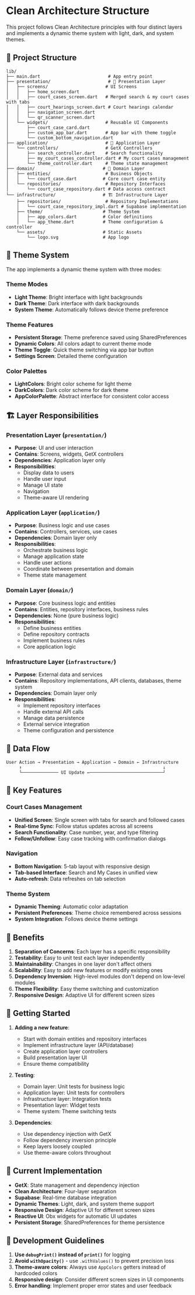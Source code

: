 # Clean Architecture Structure

This project follows Clean Architecture principles with four distinct layers and implements a dynamic theme system with light, dark, and system themes.

## 📁 Project Structure

```
lib/
├── main.dart                          # App entry point
├── presentation/                      # 🎨 Presentation Layer
│   ├── screens/                      # UI Screens
│   │   ├── home_screen.dart
│   │   ├── court_cases_screen.dart   # Merged search & my court cases with tabs
│   │   ├── court_hearings_screen.dart # Court hearings calendar
│   │   ├── navigation_screen.dart
│   │   └── qr_scanner_screen.dart
│   └── widgets/                      # Reusable UI Components
│       ├── court_case_card.dart
│       ├── custom_app_bar.dart       # App bar with theme toggle
│       └── custom_bottom_navigation.dart
├── application/                      # 🔧 Application Layer
│   └── controllers/                  # GetX Controllers
│       ├── search_controller.dart    # Search functionality
│       ├── my_court_cases_controller.dart # My court cases management
│       └── theme_controller.dart     # Theme state management
├── domain/                          # 🧠 Domain Layer
│   ├── entities/                     # Business Objects
│   │   └── court_case.dart          # Core court case entity
│   └── repositories/                 # Repository Interfaces
│       └── court_case_repository.dart # Data access contract
└── infrastructure/                  # 🏗️ Infrastructure Layer
    ├── repositories/                 # Repository Implementations
    │   └── court_case_repository_impl.dart # Supabase implementation
    ├── theme/                       # Theme System
    │   ├── app_colors.dart          # Color definitions
    │   └── app_theme.dart           # Theme configuration & controller
    └── assets/                      # Static Assets
        └── logo.svg                 # App logo
```

## 🎨 Theme System

The app implements a dynamic theme system with three modes:

### **Theme Modes**
- **Light Theme**: Bright interface with light backgrounds
- **Dark Theme**: Dark interface with dark backgrounds  
- **System Theme**: Automatically follows device theme preference

### **Theme Features**
- **Persistent Storage**: Theme preference saved using SharedPreferences
- **Dynamic Colors**: All colors adapt to current theme mode
- **Theme Toggle**: Quick theme switching via app bar button
- **Settings Screen**: Detailed theme configuration

### **Color Palettes**
- **LightColors**: Bright color scheme for light theme
- **DarkColors**: Dark color scheme for dark theme
- **AppColorPalette**: Abstract interface for consistent color access

## 🏗️ Layer Responsibilities

### **Presentation Layer** (`presentation/`)
- **Purpose**: UI and user interaction
- **Contains**: Screens, widgets, GetX controllers
- **Dependencies**: Application layer only
- **Responsibilities**:
  - Display data to users
  - Handle user input
  - Manage UI state
  - Navigation
  - Theme-aware UI rendering

### **Application Layer** (`application/`)
- **Purpose**: Business logic and use cases
- **Contains**: Controllers, services, use cases
- **Dependencies**: Domain layer only
- **Responsibilities**:
  - Orchestrate business logic
  - Manage application state
  - Handle user actions
  - Coordinate between presentation and domain
  - Theme state management

### **Domain Layer** (`domain/`)
- **Purpose**: Core business logic and entities
- **Contains**: Entities, repository interfaces, business rules
- **Dependencies**: None (pure business logic)
- **Responsibilities**:
  - Define business entities
  - Define repository contracts
  - Implement business rules
  - Core application logic

### **Infrastructure Layer** (`infrastructure/`)
- **Purpose**: External data and services
- **Contains**: Repository implementations, API clients, databases, theme system
- **Dependencies**: Domain layer only
- **Responsibilities**:
  - Implement repository interfaces
  - Handle external API calls
  - Manage data persistence
  - External service integration
  - Theme configuration and persistence

## 🔄 Data Flow

```
User Action → Presentation → Application → Domain ← Infrastructure
     ↑                                                      ↓
     └────────────── UI Update ←────────────────────────────┘
```

## 📱 Key Features

### **Court Cases Management**
- **Unified Screen**: Single screen with tabs for search and followed cases
- **Real-time Sync**: Follow status updates across all screens
- **Search Functionality**: Case number, year, and type filtering
- **Follow/Unfollow**: Easy case tracking with confirmation dialogs

### **Navigation**
- **Bottom Navigation**: 5-tab layout with responsive design
- **Tab-based Interface**: Search and My Cases in unified view
- **Auto-refresh**: Data refreshes on tab selection

### **Theme System**
- **Dynamic Theming**: Automatic color adaptation
- **Persistent Preferences**: Theme choice remembered across sessions
- **System Integration**: Follows device theme settings

## 🎯 Benefits

1. **Separation of Concerns**: Each layer has a specific responsibility
2. **Testability**: Easy to unit test each layer independently
3. **Maintainability**: Changes in one layer don't affect others
4. **Scalability**: Easy to add new features or modify existing ones
5. **Dependency Inversion**: High-level modules don't depend on low-level modules
6. **Theme Flexibility**: Easy theme switching and customization
7. **Responsive Design**: Adaptive UI for different screen sizes

## 🚀 Getting Started

1. **Adding a new feature**:
   - Start with domain entities and repository interfaces
   - Implement infrastructure layer (API/database)
   - Create application layer controllers
   - Build presentation layer UI
   - Ensure theme compatibility

2. **Testing**:
   - Domain layer: Unit tests for business logic
   - Application layer: Unit tests for controllers
   - Infrastructure layer: Integration tests
   - Presentation layer: Widget tests
   - Theme system: Theme switching tests

3. **Dependencies**:
   - Use dependency injection with GetX
   - Follow dependency inversion principle
   - Keep layers loosely coupled
   - Use theme-aware colors throughout

## 📝 Current Implementation

- **GetX**: State management and dependency injection
- **Clean Architecture**: Four-layer separation
- **Supabase**: Real-time database integration
- **Dynamic Themes**: Light, dark, and system theme support
- **Responsive Design**: Adaptive UI for different screen sizes
- **Reactive UI**: Obx widgets for automatic UI updates
- **Persistent Storage**: SharedPreferences for theme persistence

## 🔧 Development Guidelines

1. **Use `debugPrint()` instead of `print()`** for logging
2. **Avoid `withOpacity()`** - use `.withValues()` to prevent precision loss
3. **Theme-aware colors**: Always use `AppColors` getters instead of hardcoded colors
4. **Responsive design**: Consider different screen sizes in UI components
5. **Error handling**: Implement proper error states and user feedback 